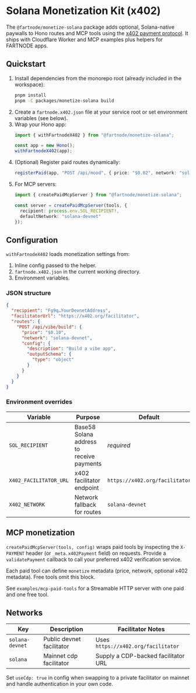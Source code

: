 # Solana Monetization Kit (x402)

The `@fartnode/monetize-solana` package adds optional, Solana-native paywalls to Hono routes and MCP tools using the [x402 payment protocol](https://github.com/coinbase/x402). It ships with Cloudflare Worker and MCP examples plus helpers for FARTNODE apps.

## Quickstart

1. Install dependencies from the monorepo root (already included in the workspace):
   ```bash
   pnpm install
   pnpm -C packages/monetize-solana build
   ```
2. Create a `fartnode.x402.json` file at your service root or set environment variables (see below).
3. Wrap your Hono app:
   ```ts
   import { withFartnodeX402 } from "@fartnode/monetize-solana";

   const app = new Hono();
   withFartnodeX402(app);
   ```
4. (Optional) Register paid routes dynamically:
   ```ts
   registerPaid(app, "POST /api/mood", { price: "$0.02", network: "solana-devnet" });
   ```
5. For MCP servers:
   ```ts
   import { createPaidMcpServer } from "@fartnode/monetize-solana";

   const server = createPaidMcpServer(tools, {
     recipient: process.env.SOL_RECIPIENT!,
     defaultNetwork: "solana-devnet"
   });
   ```

## Configuration

`withFartnodeX402` loads monetization settings from:

1. Inline config passed to the helper.
2. `fartnode.x402.json` in the current working directory.
3. Environment variables.

### JSON structure

```json
{
  "recipient": "Fg9q…YourDevnetAddress",
  "facilitatorUrl": "https://x402.org/facilitator",
  "routes": {
    "POST /api/vibe/build": {
      "price": "$0.10",
      "network": "solana-devnet",
      "config": {
        "description": "Build a vibe app",
        "outputSchema": {
          "type": "object"
        }
      }
    }
  }
}
```

### Environment overrides

| Variable                 | Purpose                                    | Default                         |
| ------------------------ | ------------------------------------------ | ------------------------------- |
| `SOL_RECIPIENT`          | Base58 Solana address to receive payments  | _required_                      |
| `X402_FACILITATOR_URL`   | x402 facilitator endpoint                  | `https://x402.org/facilitator`  |
| `X402_NETWORK`           | Network fallback for routes                | `solana-devnet`                 |

## MCP monetization

`createPaidMcpServer(tools, config)` wraps paid tools by inspecting the `X-PAYMENT` header (or `_meta.x402Payment` field) on requests. Provide a `validatePayment` callback to call your preferred x402 verification service.

Each paid tool can define `monetize` metadata (price, network, optional x402 metadata). Free tools omit this block.

See `examples/mcp-paid-tools` for a Streamable HTTP server with one paid and one free tool.

## Networks

| Key             | Description               | Facilitator Notes                    |
| --------------- | ------------------------- | ------------------------------------ |
| `solana-devnet` | Public devnet facilitator | Uses `https://x402.org/facilitator`  |
| `solana`        | Mainnet cdp facilitator   | Supply a CDP-backed facilitator URL  |

Set `useCdp: true` in config when swapping to a private facilitator on mainnet and handle authentication in your own code.
